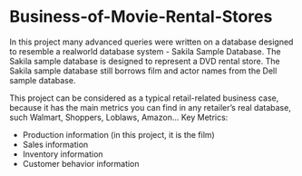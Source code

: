 # Business-of-Movie-Rental-Stores
In this project many advanced queries were written on a database designed to resemble a realworld database system - Sakila Sample Database. The Sakila sample database is designed to represent a DVD rental store. The Sakila sample database still borrows film and actor names from the Dell sample database.

This project can be considered as a typical retail-related business case, because it has the main metrics you can find in any retailer’s real database, such Walmart, Shoppers, Loblaws, Amazon… 
Key Metrics: 
* Production information (in this project, it is the film) 
*  Sales information 
*  Inventory information
*  Customer behavior information
